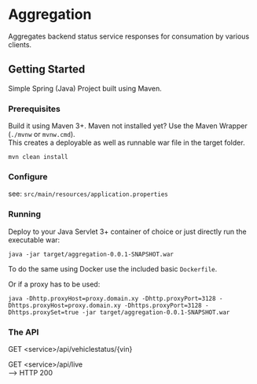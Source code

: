 # Aggregation

Aggregates backend status service responses for consumation by various clients. 

## Getting Started

Simple Spring (Java) Project built using Maven. 

### Prerequisites

Build it using Maven 3+. Maven not installed yet? Use the Maven Wrapper (`./mvnw` or `mvnw.cmd`).  
This creates a deployable as well as runnable war file in the target folder.

```
mvn clean install
```

### Configure

see: `src/main/resources/application.properties`

### Running

Deploy to your Java Servlet 3+ container of choice or just directly run the executable war: 

```
java -jar target/aggregation-0.0.1-SNAPSHOT.war
```

To do the same using Docker use the included basic `Dockerfile`. 


Or if a proxy has to be used:

```
java -Dhttp.proxyHost=proxy.domain.xy -Dhttp.proxyPort=3128 -Dhttps.proxyHost=proxy.domain.xy -Dhttps.proxyPort=3128 -Dhttps.proxySet=true -jar target/aggregation-0.0.1-SNAPSHOT.war
```



### The API

GET \<service>/api/vehiclestatus/{vin}


GET \<service>/api/live  
--> HTTP 200